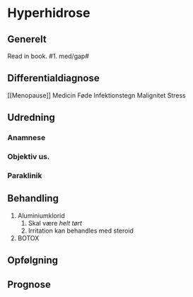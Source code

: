 # Hyperhidrose
## Generelt
Read in book. #1. med/gap#

## Differentialdiagnose
[[Menopause]]
Medicin
Føde
Infektionstegn
Malignitet
Stress

## Udredning
### Anamnese

### Objektiv us.

### Paraklinik

## Behandling
1. Aluminiumklorid
	1. Skal være *helt tørt*
	2. Irritation kan behandles med steroid
2. BOTOX

## Opfølgning


## Prognose


<!-- #anki/tag/med/Derma #anki/deck/Medicine #anki/tag/med/GP -->

<!-- {BearID:A5DFB8AE-F94D-4E4D-85A8-EF4061B9EE1B-54388-00008C8E50C9DC89} -->
